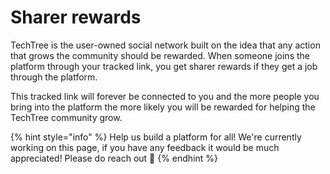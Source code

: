 # Sharer rewards

TechTree is the user-owned social network built on the idea that any action that grows the community should be rewarded. When someone joins the platform through your tracked link, you get sharer rewards if they get a job through the platform.&#x20;

This tracked link will forever be connected to you and the more people you bring into the platform the more likely you will be rewarded for helping the TechTree community grow.

{% hint style="info" %}
Help us build a platform for all! We're currently working on this page, if you have any feedback it would be much appreciated! Please do reach out 👋
{% endhint %}
